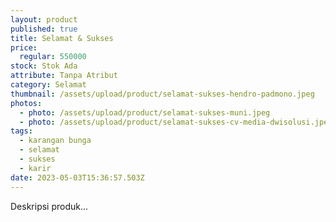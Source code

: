 ```yaml
---
layout: product
published: true
title: Selamat & Sukses
price:
  regular: 550000
stock: Stok Ada
attribute: Tanpa Atribut
category: Selamat
thumbnail: /assets/upload/product/selamat-sukses-hendro-padmono.jpeg
photos:
  - photo: /assets/upload/product/selamat-sukses-muni.jpeg
  - photo: /assets/upload/product/selamat-sukses-cv-media-dwisolusi.jpeg
tags:
  - karangan bunga
  - selamat
  - sukses
  - karir
date: 2023-05-03T15:36:57.503Z
---
```

D﻿eskripsi produk...
